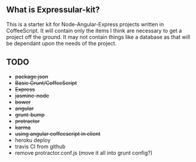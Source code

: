 ## What is Expressular-kit?

This is a starter kit for Node-Angular-Express projects written in
CoffeeScript. It will contain only the items I think are necessary to
get a project off the ground. It may not contain things like a
database as that will be dependant upon the needs of the project.

## TODO
* ~~package.json~~
* ~~Basic Grunt/CoffeeScript~~
* ~~Express~~
* ~~jasmine-node~~
* ~~bower~~
* ~~angular~~
* ~~grunt-bump~~
* ~~protractor~~
* ~~karma~~
* ~~using angular coffeescript in client~~
* heroku deploy
* travis CI from github
* remove protractor.conf.js (move it all into grunt config?)
